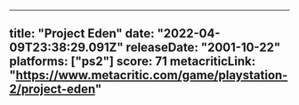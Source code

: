 
---
title: "Project Eden"
date: "2022-04-09T23:38:29.091Z"
releaseDate: "2001-10-22"
platforms: ["ps2"]
score: 71
metacriticLink: "https://www.metacritic.com/game/playstation-2/project-eden"
---
